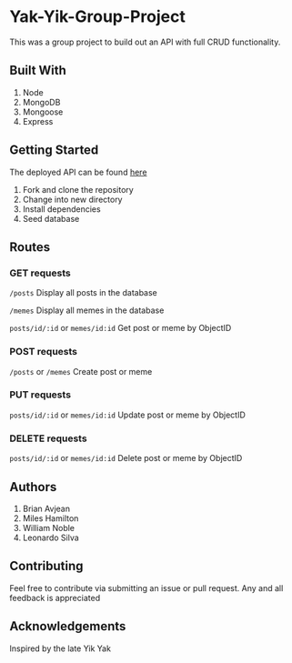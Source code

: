 # Yak-Yik-Group-Project

This was a group project to build out an API with full CRUD functionality.

## Built With

1. Node
2. MongoDB
3. Mongoose
4. Express

## Getting Started

The deployed API can be found [here](https://yak-yik-api.herokuapp.com/)

1. Fork and clone the repository
2. Change into new directory
3. Install dependencies
4. Seed database

## Routes

### GET requests
`/posts`
Display all posts in the database

`/memes`
Display all memes in the database

`posts/id/:id` or `memes/id:id`
Get post or meme by ObjectID

### POST requests
`/posts` or `/memes`
Create post or meme

### PUT requests
`posts/id/:id` or `memes/id:id`
Update post or meme by ObjectID

### DELETE requests
`posts/id/:id` or `memes/id:id`
Delete post or meme by ObjectID

## Authors

1. Brian Avjean
2. Miles Hamilton
3. William Noble
4. Leonardo Silva

## Contributing

Feel free to contribute via submitting an issue or pull request. Any and all feedback is appreciated

## Acknowledgements

Inspired by the late Yik Yak